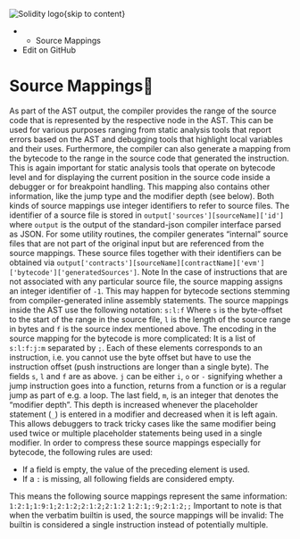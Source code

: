 ![Solidity logo](https://docs.soliditylang.org/en/latest/_static/img/logo.svg){skip to content}
  *   * Source Mappings
  * Edit on GitHub


# Source Mappings
As part of the AST output, the compiler provides the range of the source code that is represented by the respective node in the AST. This can be used for various purposes ranging from static analysis tools that report errors based on the AST and debugging tools that highlight local variables and their uses.
Furthermore, the compiler can also generate a mapping from the bytecode to the range in the source code that generated the instruction. This is again important for static analysis tools that operate on bytecode level and for displaying the current position in the source code inside a debugger or for breakpoint handling. This mapping also contains other information, like the jump type and the modifier depth (see below).
Both kinds of source mappings use integer identifiers to refer to source files. The identifier of a source file is stored in `output['sources'][sourceName]['id']` where `output` is the output of the standard-json compiler interface parsed as JSON. For some utility routines, the compiler generates “internal” source files that are not part of the original input but are referenced from the source mappings. These source files together with their identifiers can be obtained via `output['contracts'][sourceName][contractName]['evm']['bytecode']['generatedSources']`.
Note
In the case of instructions that are not associated with any particular source file, the source mapping assigns an integer identifier of `-1`. This may happen for bytecode sections stemming from compiler-generated inline assembly statements.
The source mappings inside the AST use the following notation:
`s:l:f`
Where `s` is the byte-offset to the start of the range in the source file, `l` is the length of the source range in bytes and `f` is the source index mentioned above.
The encoding in the source mapping for the bytecode is more complicated: It is a list of `s:l:f:j:m` separated by `;`. Each of these elements corresponds to an instruction, i.e. you cannot use the byte offset but have to use the instruction offset (push instructions are longer than a single byte). The fields `s`, `l` and `f` are as above. `j` can be either `i`, `o` or `-` signifying whether a jump instruction goes into a function, returns from a function or is a regular jump as part of e.g. a loop. The last field, `m`, is an integer that denotes the “modifier depth”. This depth is increased whenever the placeholder statement (`_`) is entered in a modifier and decreased when it is left again. This allows debuggers to track tricky cases like the same modifier being used twice or multiple placeholder statements being used in a single modifier.
In order to compress these source mappings especially for bytecode, the following rules are used:
  * If a field is empty, the value of the preceding element is used.
  * If a `:` is missing, all following fields are considered empty.


This means the following source mappings represent the same information:
`1:2:1;1:9:1;2:1:2;2:1:2;2:1:2`
`1:2:1;:9;2:1:2;;`
Important to note is that when the verbatim builtin is used, the source mappings will be invalid: The builtin is considered a single instruction instead of potentially multiple.
